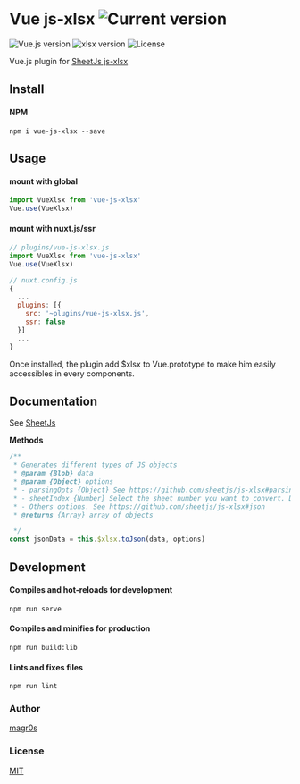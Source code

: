 # Vue js-xlsx ![Current version](https://img.shields.io/badge/dynamic/json.svg?label=version&url=https%3A%2F%2Fraw.githubusercontent.com%2Fmagr0s%2Fvue-js-xlsx%2Fmaster%2Fpackage.json&query=version&colorB=orange&style=flat-square) 

![Vue.js version](https://img.shields.io/badge/dynamic/json.svg?label=vue.js&url=https%3A%2F%2Fraw.githubusercontent.com%2Fmagr0s%2Fvue-js-xlsx%2Fmaster%2Fpackage.json&query=dependencies.vue&colorB=blue&style=flat-square)
![xlsx version](https://img.shields.io/badge/dynamic/json.svg?label=xlsx&url=https%3A%2F%2Fraw.githubusercontent.com%2Fmagr0s%2Fvue-js-xslx%2Fmaster%2Fpackage.json&query=dependencies.xlsx&colorB=blue&style=flat-square)
![License](https://img.shields.io/badge/license-MIT-lightgrey.svg?&style=flat-square)

Vue.js plugin for [SheetJs js-xlsx](http://sheetjs.com/)

## Install

#### NPM
```
npm i vue-js-xlsx --save
```

## Usage

#### mount with global
```js
import VueXlsx from 'vue-js-xlsx'
Vue.use(VueXlsx)
```
#### mount with nuxt.js/ssr
```js
// plugins/vue-js-xlsx.js
import VueXlsx from 'vue-js-xlsx'
Vue.use(VueXlsx)

// nuxt.config.js
{
  ...
  plugins: [{
    src: '~plugins/vue-js-xlsx.js',
    ssr: false
  }]
  ...
}
```
Once installed, the plugin add $xlsx to Vue.prototype to make him easily accessibles in every components.

## Documentation

See [SheetJs](https://github.com/sheetjs/js-xlsx)

**Methods**

```js
/**
 * Generates different types of JS objects
 * @param {Blob} data
 * @param {Object} options
 * - parsingOpts {Object} See https://github.com/sheetjs/js-xlsx#parsing-options
 * - sheetIndex {Number} Select the sheet number you want to convert. Default: 0
 * - Others options. See https://github.com/sheetjs/js-xlsx#json
 * @returns {Array} array of objects

 */
const jsonData = this.$xlsx.toJson(data, options)
```

## Development

#### Compiles and hot-reloads for development
```
npm run serve
```

#### Compiles and minifies for production
```
npm run build:lib
```

#### Lints and fixes files
```
npm run lint
```
### Author

[magr0s](https://github.com/magr0s)

### License

[MIT](https://github.com/magr0s/vue-js-xlsx/blob/master/LICENSE)
